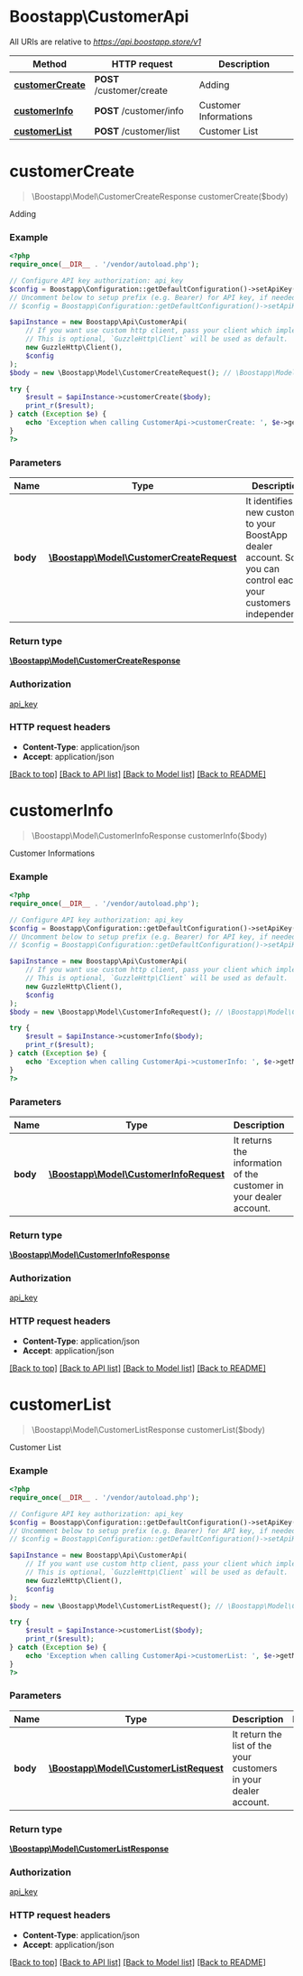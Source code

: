 # Boostapp\CustomerApi

All URIs are relative to *https://api.boostapp.store/v1*

Method | HTTP request | Description
------------- | ------------- | -------------
[**customerCreate**](CustomerApi.md#customerCreate) | **POST** /customer/create | Adding
[**customerInfo**](CustomerApi.md#customerInfo) | **POST** /customer/info | Customer Informations
[**customerList**](CustomerApi.md#customerList) | **POST** /customer/list | Customer List


# **customerCreate**
> \Boostapp\Model\CustomerCreateResponse customerCreate($body)

Adding



### Example
```php
<?php
require_once(__DIR__ . '/vendor/autoload.php');

// Configure API key authorization: api_key
$config = Boostapp\Configuration::getDefaultConfiguration()->setApiKey('api_key', 'YOUR_API_KEY');
// Uncomment below to setup prefix (e.g. Bearer) for API key, if needed
// $config = Boostapp\Configuration::getDefaultConfiguration()->setApiKeyPrefix('api_key', 'Bearer');

$apiInstance = new Boostapp\Api\CustomerApi(
    // If you want use custom http client, pass your client which implements `GuzzleHttp\ClientInterface`.
    // This is optional, `GuzzleHttp\Client` will be used as default.
    new GuzzleHttp\Client(),
    $config
);
$body = new \Boostapp\Model\CustomerCreateRequest(); // \Boostapp\Model\CustomerCreateRequest | It identifies new customer to your BoostApp dealer account. So, you can control each your customers independently.

try {
    $result = $apiInstance->customerCreate($body);
    print_r($result);
} catch (Exception $e) {
    echo 'Exception when calling CustomerApi->customerCreate: ', $e->getMessage(), PHP_EOL;
}
?>
```

### Parameters

Name | Type | Description  | Notes
------------- | ------------- | ------------- | -------------
 **body** | [**\Boostapp\Model\CustomerCreateRequest**](../Model/CustomerCreateRequest.md)| It identifies new customer to your BoostApp dealer account. So, you can control each your customers independently. |

### Return type

[**\Boostapp\Model\CustomerCreateResponse**](../Model/CustomerCreateResponse.md)

### Authorization

[api_key](../../README.md#api_key)

### HTTP request headers

 - **Content-Type**: application/json
 - **Accept**: application/json

[[Back to top]](#) [[Back to API list]](../../README.md#documentation-for-api-endpoints) [[Back to Model list]](../../README.md#documentation-for-models) [[Back to README]](../../README.md)

# **customerInfo**
> \Boostapp\Model\CustomerInfoResponse customerInfo($body)

Customer Informations



### Example
```php
<?php
require_once(__DIR__ . '/vendor/autoload.php');

// Configure API key authorization: api_key
$config = Boostapp\Configuration::getDefaultConfiguration()->setApiKey('api_key', 'YOUR_API_KEY');
// Uncomment below to setup prefix (e.g. Bearer) for API key, if needed
// $config = Boostapp\Configuration::getDefaultConfiguration()->setApiKeyPrefix('api_key', 'Bearer');

$apiInstance = new Boostapp\Api\CustomerApi(
    // If you want use custom http client, pass your client which implements `GuzzleHttp\ClientInterface`.
    // This is optional, `GuzzleHttp\Client` will be used as default.
    new GuzzleHttp\Client(),
    $config
);
$body = new \Boostapp\Model\CustomerInfoRequest(); // \Boostapp\Model\CustomerInfoRequest | It returns the information of the customer in your dealer account.

try {
    $result = $apiInstance->customerInfo($body);
    print_r($result);
} catch (Exception $e) {
    echo 'Exception when calling CustomerApi->customerInfo: ', $e->getMessage(), PHP_EOL;
}
?>
```

### Parameters

Name | Type | Description  | Notes
------------- | ------------- | ------------- | -------------
 **body** | [**\Boostapp\Model\CustomerInfoRequest**](../Model/CustomerInfoRequest.md)| It returns the information of the customer in your dealer account. |

### Return type

[**\Boostapp\Model\CustomerInfoResponse**](../Model/CustomerInfoResponse.md)

### Authorization

[api_key](../../README.md#api_key)

### HTTP request headers

 - **Content-Type**: application/json
 - **Accept**: application/json

[[Back to top]](#) [[Back to API list]](../../README.md#documentation-for-api-endpoints) [[Back to Model list]](../../README.md#documentation-for-models) [[Back to README]](../../README.md)

# **customerList**
> \Boostapp\Model\CustomerListResponse customerList($body)

Customer List



### Example
```php
<?php
require_once(__DIR__ . '/vendor/autoload.php');

// Configure API key authorization: api_key
$config = Boostapp\Configuration::getDefaultConfiguration()->setApiKey('api_key', 'YOUR_API_KEY');
// Uncomment below to setup prefix (e.g. Bearer) for API key, if needed
// $config = Boostapp\Configuration::getDefaultConfiguration()->setApiKeyPrefix('api_key', 'Bearer');

$apiInstance = new Boostapp\Api\CustomerApi(
    // If you want use custom http client, pass your client which implements `GuzzleHttp\ClientInterface`.
    // This is optional, `GuzzleHttp\Client` will be used as default.
    new GuzzleHttp\Client(),
    $config
);
$body = new \Boostapp\Model\CustomerListRequest(); // \Boostapp\Model\CustomerListRequest | It return the list of the your customers in your dealer account.

try {
    $result = $apiInstance->customerList($body);
    print_r($result);
} catch (Exception $e) {
    echo 'Exception when calling CustomerApi->customerList: ', $e->getMessage(), PHP_EOL;
}
?>
```

### Parameters

Name | Type | Description  | Notes
------------- | ------------- | ------------- | -------------
 **body** | [**\Boostapp\Model\CustomerListRequest**](../Model/CustomerListRequest.md)| It return the list of the your customers in your dealer account. |

### Return type

[**\Boostapp\Model\CustomerListResponse**](../Model/CustomerListResponse.md)

### Authorization

[api_key](../../README.md#api_key)

### HTTP request headers

 - **Content-Type**: application/json
 - **Accept**: application/json

[[Back to top]](#) [[Back to API list]](../../README.md#documentation-for-api-endpoints) [[Back to Model list]](../../README.md#documentation-for-models) [[Back to README]](../../README.md)

